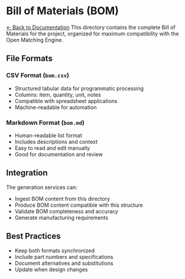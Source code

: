 # Bill of Materials (BOM)
[← Back to Documentation](../docs/index.md)
This directory contains the complete Bill of Materials for the project,
organized for maximum compatibility with the Open Matching Engine.

## File Formats

### CSV Format (`bom.csv`)
- Structured tabular data for programmatic processing
- Columns: item, quantity, unit, notes
- Compatible with spreadsheet applications
- Machine-readable for automation

### Markdown Format (`bom.md`)
- Human-readable list format
- Includes descriptions and context
- Easy to read and edit manually
- Good for documentation and review

## Integration

The generation services can:
- Ingest BOM content from this directory
- Produce BOM content compatible with this structure
- Validate BOM completeness and accuracy
- Generate manufacturing requirements

## Best Practices

- Keep both formats synchronized
- Include part numbers and specifications
- Document alternatives and substitutions
- Update when design changes
